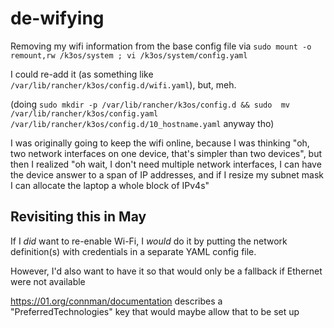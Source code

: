 # de-wifying

Removing my wifi information from the base config file via `sudo mount -o remount,rw /k3os/system ; vi /k3os/system/config.yaml`

I could re-add it (as something like `/var/lib/rancher/k3os/config.d/wifi.yaml`), but, meh.

(doing `sudo mkdir -p /var/lib/rancher/k3os/config.d && sudo  mv /var/lib/rancher/k3os/config.yaml /var/lib/rancher/k3os/config.d/10_hostname.yaml` anyway tho)

I was originally going to keep the wifi online, because I was thinking "oh, two network interfaces on one device, that's simpler than two devices", but then I realized "oh wait, I don't need multiple network interfaces, I can have the device answer to a span of IP addresses, and if I resize my subnet mask I can allocate the laptop a whole block of IPv4s"

## Revisiting this in May

If I *did* want to re-enable Wi-Fi, I *would* do it by putting the network definition(s) with credentials in a separate YAML config file.

However, I'd also want to have it so that would only be a fallback if Ethernet were not available

https://01.org/connman/documentation describes a "PreferredTechnologies" key that would maybe allow that to be set up
